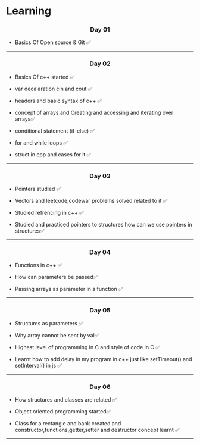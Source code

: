<h1> Learning </h1>
<h3 align="center">Day 01</h3>
<ul>
<li>Basics Of Open source & Git ✅ </li>
</ul>
<hr>
<h3 align="center">Day 02</h3>
<ul>
<li>Basics Of c++ started ✅ </li>
</ul>
<ul>
<li>var decalaration cin and cout ✅ </li>
</ul>
<ul>
<li>headers and basic syntax of c++ ✅ </li>
</ul>
<ul>
<li>concept of arrays and Creating and accessing and iterating over arrays✅ </li>
</ul>
<ul>
<li>conditional statement (if-else) ✅ </li>
</ul>
<ul>
<li>for and while loops ✅ </li>
</ul>
<ul>
<li>struct in cpp and cases for it ✅ </li>
</ul>
<hr>
<h3 align="center">Day 03</h3>
<ul>
<li>Pointers studied ✅ </li>
</ul>
<ul>
<li>Vectors and leetcode,codewar problems solved related to it ✅ </li>
</ul>
<ul>
<li>Studied refrencing in c++ ✅ </li>
</ul>
<ul>
<li>Studied and practiced pointers to structures how can we use pointers in structures✅ </li>
</ul>
<hr>
<h3 align="center">Day 04</h3>
<ul>
<li>Functions in c++ ✅ </li>
</ul>
<ul>
<li>How can parameters be passed✅ </li>
</ul>
<ul>
<li>Passing arrays as parameter in a function ✅ </li>
</ul>
<hr>
<h3 align="center">Day 05</h3>
<ul>
<li>Structures as parameters ✅ </li>
</ul>
<ul>
<li>Why array cannot be sent by val✅ </li>
</ul>
<ul>
<li>Highest level of programming in C and style of code in C ✅ </li>
</ul>
<ul>
<li>Learnt how to add delay in my program in c++ just like setTimeout() and setInterval() in js ✅ </li>
</ul>
<hr>
<h3 align="center">Day 06</h3>
<ul>
<li>How structures and classes are related ✅ </li>
</ul>
<ul>
<li>Object oriented programming started✅ </li>
</ul>
<ul>
<li>Class for a rectangle and bank created and constructor,functions,getter,setter and destructor concept learnt ✅ </li>
</ul>
<hr>
